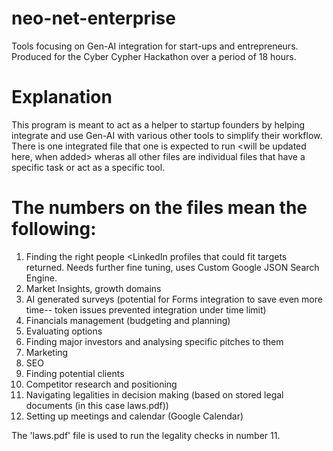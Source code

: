 # neo-net-enterprise
Tools focusing on Gen-AI integration for start-ups and entrepreneurs. Produced for the Cyber Cypher Hackathon over a period of 18 hours.

# Explanation

This program is meant to act as a helper to startup founders by helping integrate and use Gen-AI with various other tools to simplify their workflow. There is one integrated file that one is expected to run <will be updated here, when added> wheras all other files are individual files that have a specific task or act as a specific tool.  

# The numbers on the files mean the following: 

1. Finding the right people <LinkedIn profiles that could fit targets returned. Needs further fine tuning, uses Custom Google JSON Search Engine.
2. Market Insights, growth domains
3. AI generated surveys (potential for Forms integration to save even more time-- token issues prevented integration under time limit)
4. Financials management (budgeting and planning)
5. Evaluating options
6. Finding major investors and analysing specific pitches to them <needs some further fine tuning with regards to prompt>
7. Marketing
8. SEO
9. Finding potential clients
10. Competitor research and positioning
11. Navigating legalities in decision making (based on stored legal documents (in this case laws.pdf))
12. Setting up meetings and calendar (Google Calendar)

The 'laws.pdf' file is used to run the legality checks in number 11.
